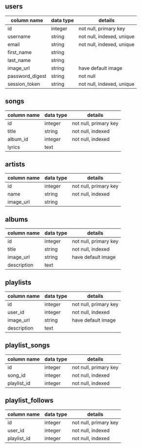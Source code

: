 ## users
| column name     | data type | details                       |
|-----------------|-----------|-------------------------------|
| id              | integer   | not null, primary key         |
| username        | string    | not null, indexed, unique     |
| email           | string    | not null, indexed, unique     |
| first_name      | string    |                               |
| last_name       | string    |                               |
| image_url       | string    | have default image            |
| password_digest | string    | not null                      |
| session_token   | string    | not null, indexed, unique     |


## songs
| column name     | data type | details                       |
|-----------------|-----------|-------------------------------|
| id              | integer   | not null, primary key         |
| title           | string    | not null, indexed             |
| album_id        | integer   | not null, indexed             |
| lyrics          | text      |                               |


## artists
| column name     | data type | details                       |
|-----------------|-----------|-------------------------------|
| id              | integer   | not null, primary key         |
| name            | string    | not null, indexed             |
| image_url       | string    |                               |


## albums
| column name     | data type | details                       |
|-----------------|-----------|-------------------------------|
| id              | integer   | not null, primary key         |
| title           | string    | not null, indexed             |
| image_url       | string    | have default image            |
| description     | text      |                               |


## playlists
| column name     | data type | details                       |
|-----------------|-----------|-------------------------------|
| id              | integer   | not null, primary key         |
| user_id         | integer   | not null, indexed             |
| image_url       | string    | have default image            |
| description     | text      |                               |


## playlist_songs
| column name     | data type | details                       |
|-----------------|-----------|-------------------------------|
| id              | integer   | not null, primary key         |
| song_id         | integer   | not null, indexed             |
| playlist_id     | integer   | not null, indexed             |


## playlist_follows
| column name     | data type | details                       |
|-----------------|-----------|-------------------------------|
| id              | integer   | not null, primary key         |
| user_id         | integer   | not null, indexed             |
| playlist_id     | integer   | not null, indexed             |
